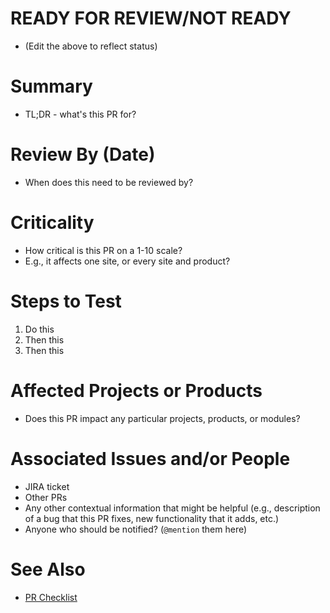 # READY FOR REVIEW/NOT READY
- (Edit the above to reflect status)

# Summary
- TL;DR - what's this PR for?

# Review By (Date)
- When does this need to be reviewed by?

# Criticality
- How critical is this PR on a 1-10 scale?
- E.g., it affects one site, or every site and product?

# Steps to Test

1. Do this
2. Then this
3. Then this

# Affected Projects or Products
- Does this PR impact any particular projects, products, or modules?

# Associated Issues and/or People
- JIRA ticket
- Other PRs
- Any other contextual information that might be helpful (e.g., description of a bug that this PR fixes, new functionality that it adds, etc.)
- Anyone who should be notified? (`@mention` them here)

# See Also
- [PR Checklist](https://gist.github.com/sherakama/0ba17601381e3adbe0cad566ad4d80a5)


